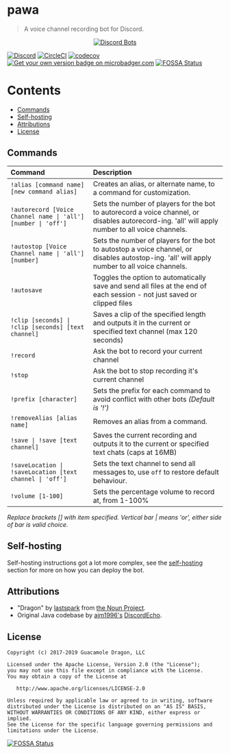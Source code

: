 # pawa
> A voice channel recording bot for Discord.

<p align="center">
  <a href="https://discordbots.org/bot/338897906524225538">
    <img src="https://discordbots.org/api/widget/338897906524225538.png" alt="Discord Bots" />
  </a>
</p>

[![Discord](https://discordapp.com/api/guilds/408795211901173762/widget.png)](https://discord.gg/gkvsNw8)
[![CircleCI](https://circleci.com/gh/guacamoledragon/throw-voice.svg?style=svg)](https://circleci.com/gh/guacamoledragon/throw-voice)
[![codecov](https://codecov.io/gh/guacamoledragon/throw-voice/branch/master/graph/badge.svg)](https://codecov.io/gh/guacamoledragon/throw-voice)
[![Get your own version badge on microbadger.com](https://images.microbadger.com/badges/version/gdragon/throw-voice.svg)](https://microbadger.com/images/gdragon/throw-voice)
[![FOSSA Status](https://app.fossa.io/api/projects/git%2Bgithub.com%2Fguacamoledragon%2Fthrow-voice.svg?type=shield)](https://app.fossa.io/projects/git%2Bgithub.com%2Fguacamoledragon%2Fthrow-voice?ref=badge_shield)

<!-- START doctoc generated TOC please keep comment here to allow auto update -->
<!-- DON'T EDIT THIS SECTION, INSTEAD RE-RUN doctoc TO UPDATE -->
# Contents

- [Commands](#commands)
- [Self-hosting](#self-hosting)
- [Attributions](#attributions)
- [License](#license)

<!-- END doctoc generated TOC please keep comment here to allow auto update -->

## Commands

|                            Command                            |                                                                  Description                                                                    |
|:--------------------------------------------------------------|:------------------------------------------------------------------------------------------------------------------------------------------------|
| `!alias [command name] [new command alias]`                   | Creates an alias, or alternate name, to a command for customization.                                                                            |
| `!autorecord [Voice Channel name \| 'all'] [number \| 'off']` | Sets the number of players for the bot to autorecord a voice channel, or disables autorecord-ing. 'all' will apply number to all voice channels.|
| `!autostop [Voice Channel name \| 'all'] [number]`            | Sets the number of players for the bot to autostop a voice channel, or disables autostop-ing. 'all' will apply number to all voice channels.    |
| `!autosave`                                                   | Toggles the option to automatically save and send all files at the end of each session - not just saved or clipped files                        |
| `!clip [seconds] \| !clip [seconds] [text channel]`           | Saves a clip of the specified length and outputs it in the current or specified text channel (max 120 seconds)                                  |
| `!record`                                                     | Ask the bot to record your current channel                                                                                             |
| `!stop`                                                       | Ask the bot to stop recording it's current channel                                                                                                       |
| `!prefix [character]`                                         | Sets the prefix for each command to avoid conflict with other bots _(Default is '!')_                                                           |
| `!removeAlias [alias name]`                                   | Removes an alias from a command.                                                                                                                |
| `!save \| !save [text channel]`                               | Saves the current recording and outputs it to the current or specified text chats (caps at 16MB)                                                |
| `!saveLocation \| !saveLocation [text channel \| 'off']`      | Sets the text channel to send all messages to, use `off` to restore default behaviour.                                                          |
| `!volume [1-100]`                                             | Sets the percentage volume to record at, from 1-100%                                                                                            |

_Replace brackets [] with item specified. Vertical bar | means 'or', either side of bar is valid choice._

## Self-hosting

Self-hosting instructions got a lot more complex, see the [self-hosting](./docs/self-hosting.md) section for more on how
you can deploy the bot.

## Attributions

- "Dragon" by [lastspark](https://thenounproject.com/lastspark) from [the Noun Project](http://thenounproject.com/).
- Original Java codebase by [ajm1996's](https://github.com/ajm1996) [DiscordEcho](https://github.com/ajm1996/DiscordEcho).

## License

```
Copyright (c) 2017-2019 Guacamole Dragon, LLC

Licensed under the Apache License, Version 2.0 (the "License");
you may not use this file except in compliance with the License.
You may obtain a copy of the License at

   http://www.apache.org/licenses/LICENSE-2.0

Unless required by applicable law or agreed to in writing, software
distributed under the License is distributed on an "AS IS" BASIS,
WITHOUT WARRANTIES OR CONDITIONS OF ANY KIND, either express or implied.
See the License for the specific language governing permissions and
limitations under the License.
```


[![FOSSA Status](https://app.fossa.io/api/projects/git%2Bgithub.com%2Fguacamoledragon%2Fthrow-voice.svg?type=large)](https://app.fossa.io/projects/git%2Bgithub.com%2Fguacamoledragon%2Fthrow-voice?ref=badge_large)
